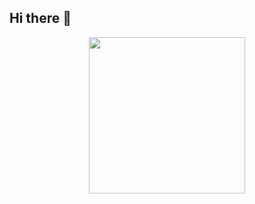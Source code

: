 ## Hi there 👋

<p align="center">
  <a href="https://karstencole.github.io/personal-website-v2/">
    <img width="250" src="https://media.giphy.com/media/jIgXf4hgbHCeKiXpvt/giphy.gif">
  </a>
</p>

<!--
**KarstenCole/KarstenCole** is a ✨ _special_ ✨ repository because its `README.md` (this file) appears on your GitHub profile.
-->
